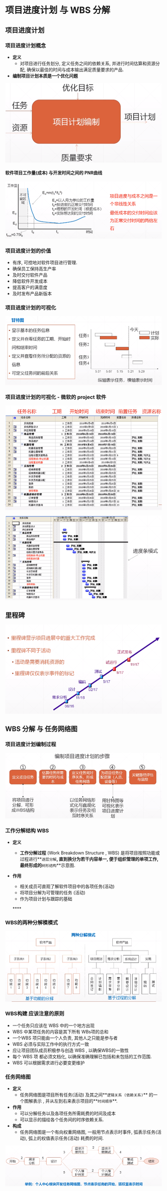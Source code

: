 # 项目进度计划 与 WBS 分解

## 项目进度计划

### 项目进度计划概念

* **定义**
  * 对项目进行任务划分,  定义任务之间的依赖关系, 并进行时间估算和资源分配, 确保以最佳的时间与成本输出满足质量要求的产品.
* **编制项目计划本质是一个优化问题**

![&#x7F16;&#x5236;&#x9879;&#x76EE;&#x8BA1;&#x5212;](../.gitbook/assets/image%20%2826%29.png)

#### 软件项目工作量\(成本\)  与开发时间之间的 PNR曲线

![&#x8F6F;&#x4EF6;&#x9879;&#x76EE;&#x5DE5;&#x4F5C;&#x91CF;\(&#x6210;&#x672C;\)  &#x4E0E;&#x5F00;&#x53D1;&#x65F6;&#x95F4;&#x4E4B;&#x95F4;&#x7684; PNR&#x66F2;&#x7EBF;](../.gitbook/assets/image%20%28191%29.png)

### 项目进度计划的价值

* 有序, 可控地对软件项目进行管理.
* 确保员工保持高生产率
* 及时交付软件产品
* 降低软件开发成本
* 提高客户的满意度
* 及时发布产品新版本

### 项目进度计划的可视化

![&#x7518;&#x7279;&#x56FE;](../.gitbook/assets/image%20%2889%29.png)

### 项目进度计划的可视化 - 微软的 project 软件

![&#x5FAE;&#x8F6F;&#x7684; project &#x8F6F;&#x4EF6; &#x7684;&#x8868;&#x683C;&#x5F0F;](../.gitbook/assets/image%20%28175%29.png)

![&#x5FAE;&#x8F6F;&#x7684; project &#x8F6F;&#x4EF6;  &#x8FDB;&#x5EA6;&#x6761;&#x6A21;&#x5F0F;](../.gitbook/assets/image%20%2844%29.png)

## 里程碑

![&#x91CC;&#x7A0B;&#x7891;](../.gitbook/assets/image%20%28256%29.png)



## WBS 分解 与 任务网络图

### 项目进度计划编制过程

![&#x7F16;&#x5236;&#x9879;&#x76EE;&#x8FDB;&#x5EA6;&#x8BA1;&#x5212;&#x7684;&#x6B65;&#x9AA4;](../.gitbook/assets/image%20%289%29.png)

### 工作分解结构 WBS

* **定义**
  * **工作分解过程** \(Work Breakdown Structure , WBS\)  是将项目按照功能或过程进行**`逐层分解`**, 直到换分为若干内容单一, 便于组织管理的单项工作, 最终形成的**`树形结构`**示意图.
* **作用**

  * 相关成员可直观了解软件项目中的各项任务\(活动\)
  * 将项目分解为可管理的任务 \(活动\)
  * 作为项目计划与跟踪的基础

  \*\*\*\*

### **WBS的两种分解模模式**

![&#x57FA;&#x4E8E;&#x529F;&#x80FD;&#x7684;&#x5206;&#x89E3;&#x548C;&#x57FA;&#x4E8E;&#x8FC7;&#x7A0B;&#x7684;&#x5206;&#x89E3;](../.gitbook/assets/image%20%28157%29.png)

### WBS构建 应该注意的原则

* 一个任务只应该在 WBS 中的一个地方出现
* WBS 中某项任务的内容是其下所有 WBs项的总和
* 一个WBS 项只能由一个人负责,  其他人之只能是参与者
* WBS 必须与实际工作中的执行方式一致
* 应让项目团队成员积极参与创造 WBS , 以确保WBS的一致性
* 每个 WBS 项 都必须文档化, 以确保准确理解已包括和未包括的工作范围.
* WBS 可以根据需求进行必要变更维护



### 任务网络图

* **定义**
  * 任务网络图是项目所有任务\(活动\) 及其之间**`逻辑关系 (依赖关系)`** 的一个图解表示 , 并从左到右来表示项目的**`时间顺序`**.
* **作用**
  * 可以分解任务以及各项任务所需耗费的时间及成本
  * 可以显示的描绘各个任务间的时序依赖关系.
* **构成**
  * 任务网络图是一个有向权重网络图, 一般用节点表示时事件, 弧表示任务\(活动\),  弧上的权值表示任务\(活动\) 耗费的时间.

![&#x6784;&#x6210;](../.gitbook/assets/image%20%2837%29.png)



